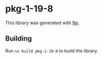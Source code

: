 # pkg-1-19-8

This library was generated with [Nx](https://nx.dev).

## Building

Run `nx build pkg-1-19-8` to build the library.
